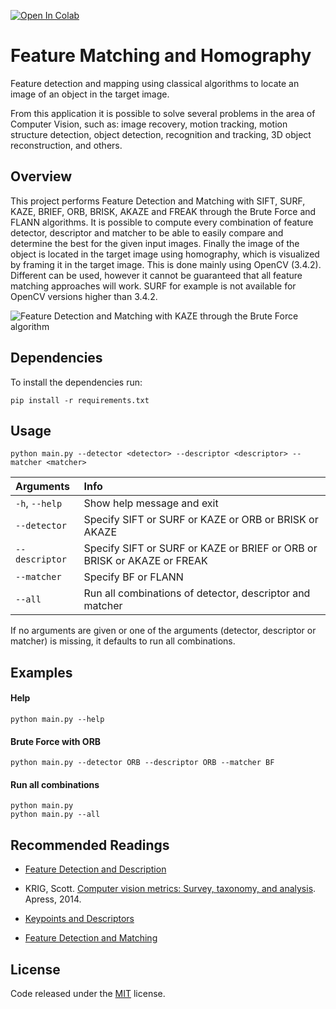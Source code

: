 [![Open In Colab](https://colab.research.google.com/assets/colab-badge.svg)](https://colab.research.google.com/github/daniel1896/feature-matching-and-homography/blob/master/feature-matching-and-homography.ipynb)

# Feature Matching and Homography

[comment]: <> (![GitHub language count]&#40;https://img.shields.io/github/languages/count/whoisraibolt/Feature-Detection-and-Matching&#41;)
[comment]: <> (![GitHub top language]&#40;https://img.shields.io/github/languages/top/whoisraibolt/Feature-Detection-and-Matching&#41;)
[comment]: <> (![GitHub repo size]&#40;https://img.shields.io/github/repo-size/whoisraibolt/Feature-Detection-and-Matching&#41;)
[comment]: <> (![GitHub]&#40;https://img.shields.io/github/license/whoisraibolt/Feature-Detection-and-Matching&#41;)

Feature detection and mapping using classical algorithms to locate an image of an object in the target image.

From this application it is possible to solve several problems in the area of Computer Vision, such as: image recovery, motion tracking, motion structure detection, object detection, recognition and tracking, 3D object reconstruction, and others.

## Overview

This project performs Feature Detection and Matching with SIFT, SURF, KAZE, BRIEF, ORB, BRISK, AKAZE and FREAK through the Brute Force and FLANN algorithms. 
It is possible to compute every combination of feature detector, descriptor and matcher to be able to easily compare and determine the best for the given input images.
Finally the image of the object is located in the target image using homography, which is visualized by framing it in the target image.
This is done mainly using OpenCV (3.4.2). Different can be used, however it cannot be guaranteed that all feature matching approaches will work. SURF for example is not available for OpenCV versions higher than 3.4.2.

![Feature Detection and Matching with KAZE through the Brute Force algorithm](https://raw.githubusercontent.com/daniel1896/Feature-Matching-and-Homography/master/Results/FLANN-with-SURF-SURF.png)

## Dependencies

To install the dependencies run:

`pip install -r requirements.txt`

## Usage

`python main.py --detector <detector> --descriptor <descriptor> --matcher <matcher>`

| Arguments     | Info                                                                    |
| :------------ | :---------------------------------------------------------------------- |
| `-h`, `--help`| Show help message and exit                                              |
| `--detector`  | Specify SIFT or SURF or KAZE or ORB or BRISK or AKAZE                   |
| `--descriptor`| Specify SIFT or SURF or KAZE or BRIEF or ORB or BRISK or AKAZE or FREAK |
| `--matcher `  | Specify BF or FLANN                                                     |
| `--all`       | Run all combinations of detector, descriptor and matcher             |

If no arguments are given or one of the arguments (detector, descriptor or matcher) is missing, it defaults to run all combinations.

## Examples

####  Help
`python main.py --help`

#### Brute Force with ORB
`python main.py --detector ORB --descriptor ORB --matcher BF`

#### Run all combinations
`python main.py` </br>
`python main.py --all`

## Recommended Readings
- [Feature Detection and Description](https://github.com/whoisraibolt/Feature-Detection-and-Description "Feature Detection and Description")

- KRIG, Scott. [Computer vision metrics: Survey, taxonomy, and analysis](https://link.springer.com/content/pdf/10.1007%2F978-1-4302-5930-5.pdf "Computer vision metrics: Survey, taxonomy, and analysis"). Apress, 2014.

- [Keypoints and Descriptors](https://www.cs.utah.edu/~srikumar/cv_spring2017_files/Keypoints&Descriptors.pdf "Keypoints and Descriptors")

- [Feature Detection and Matching](https://www.comp.nus.edu.sg/~cs4243/lecture/feature.pdf "Feature Detection and Matching")

## License

Code released under the [MIT](https://github.com/whoisraibolt/Feature-Detection-and-Matching/blob/master/LICENSE "MIT") license.
